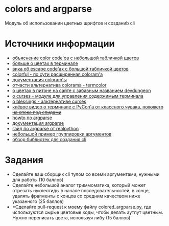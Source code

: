 # colors and argparse
Модуль об использовании цветных шрифтов и созданиb cli


# Источники информации
* [объяснение color code'ов с небольшой табличкой цветов](http://jafrog.com/2013/11/23/colors-in-terminal.html)
* [больше о цветах в терминале](https://opensource.com/article/19/9/linux-terminal-colors)
* [вика об escape code'ах с большой табличкой цветов](https://en.wikipedia.org/wiki/ANSI_escape_code)
* [colorful - по сути расширенная coloram'а](https://github.com/timofurrer/colorful)
* [документация coloram'ы](https://pypi.org/project/colorama/)
* [отчасти альтернатива colorama - termcolor](https://pypi.org/project/termcolor/)
* [о цветах в питоне на сайте с забавным названием devdungeon](https://www.devdungeon.com/content/colorize-terminal-output-python)
* [о curses - модуле для управления содержимым терминала](https://docs.python.org/3/howto/curses.html)
* [о blessings - альтернативе curses](https://github.com/erikrose/blessings)
* [клёвое видео о терминале c PyCon'а от классного чувака, ~~похожего на спока под спидами~~](https://www.youtube.com/watch?v=WAitSilLDUA)
* [howto по argparse](https://docs.python.org/3/howto/argparse.html)
* [документация argparse](https://docs.python.org/3/library/argparse.html)
* [гайд по argparse от realpython](https://realpython.com/command-line-interfaces-python-argparse/)
* [небольшой пример группировки аргументов](https://riptutorial.com/python/example/8571/conceptual-grouping-of-arguments-with-argparse-add-argument-group--)
* [обзор библиотек для создания cli](https://habr.com/ru/post/466999/)


# Задания
* Сделайте ваш сборщик cli тулом со всеми аргументами, нужными для работы (10 баллов)
* Сделайте небольшой аналог триммоматика, который может отрезать нуклеотиды
в начале последовательностей, в конце, удалять фрагменты с концов со средним
качеством ниже указанного (25 баллов)
* *Сделайте pull-request к моему файлу colored_argparse.py, где используются
сырые цветовые коды, чтобы делать аутпут цветным. Нужно переписать цвета,
используя либу (15 баллов)
